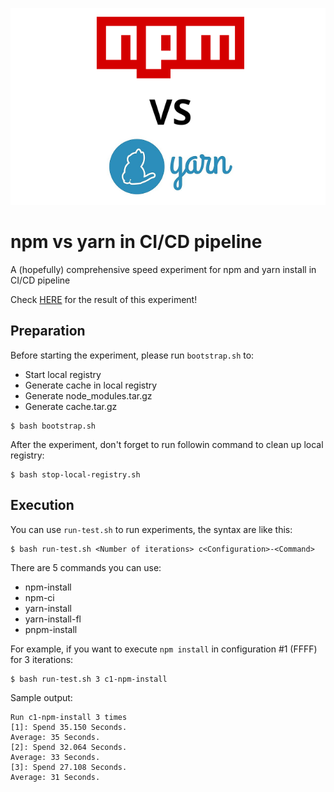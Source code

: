 <p align="center">
  <img src="./images/npm-vs-yarn.png" />
</p>

# npm vs yarn in CI/CD pipeline

A (hopefully) comprehensive speed experiment for npm and yarn install in CI/CD pipeline

Check [HERE](https://medium.com/@jeromewus/how-to-speed-up-node-js-modules-installation-in-ci-cd-pipeline-as-of-2020-4865d77c0eb7) for the result of this experiment!


## Preparation

Before starting the experiment, please run `bootstrap.sh` to:

- Start local registry
- Generate cache in local registry
- Generate node\_modules.tar.gz
- Generate cache.tar.gz

```
$ bash bootstrap.sh
```

After the experiment, don't forget to run followin command to clean up local registry:

```
$ bash stop-local-registry.sh
```

## Execution

You can use `run-test.sh` to run experiments, the syntax are like this:

```
$ bash run-test.sh <Number of iterations> c<Configuration>-<Command>
```

There are 5 commands you can use:

- npm-install
- npm-ci
- yarn-install
- yarn-install-fl
- pnpm-install

For example, if you want to execute `npm install` in configuration #1 (FFFF) for 3 iterations:

```
$ bash run-test.sh 3 c1-npm-install
```

Sample output:

```
Run c1-npm-install 3 times
[1]: Spend 35.150 Seconds.
Average: 35 Seconds.
[2]: Spend 32.064 Seconds.
Average: 33 Seconds.
[3]: Spend 27.108 Seconds.
Average: 31 Seconds.
```

